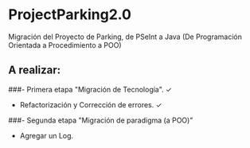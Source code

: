 # ProjectParking2.0

Migración del Proyecto de Parking, de PSeInt a Java (De Programación Orientada a Procedimiento a POO)

## A realizar:

###- Primera etapa "Migración de Tecnología". ✓
  - Refactorización y Corrección de errores. ✓

###- Segunda etapa "Migración de paradigma (a POO)"
  - Agregar un Log.
